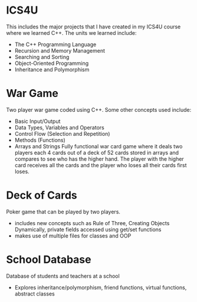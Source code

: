 # ICS4U
This includes the major projects that I have created in my ICS4U course where we learned C++. The units we learned include:
- The C++ Programming Language
- Recursion and Memory Management
- Searching and Sorting
- Object-Oriented Programming
- Inheritance and Polymorphism 

# War Game
Two player war game coded using C++. Some other concepts used include:
- Basic Input/Output
- Data Types, Variables and Operators
- Control Flow (Selection and Repetition)
- Methods (Functions)
- Arrays and Strings
Fully functional war card game where it deals two players each 4 cards out of a deck of 52 cards stored in arrays and compares to see who has the higher hand. The player with the higher card receives all the cards and the player who loses all their cards first loses.

# Deck of Cards
Poker game that can be played by two players.
- includes new concepts such as Rule of Three, Creating Objects Dynamically, private fields accessed using get/set functions
- makes use of multiple files for classes and OOP

# School Database
Database of students and teachers at a school
- Explores inheritance/polymorphism, friend functions, virtual functions, abstract classes
